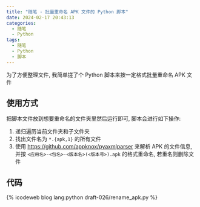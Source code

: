 ```yaml
---
title: "随笔 - 批量重命名 APK 文件的 Python 脚本"
date: 2024-02-17 20:43:13
categories:
  - 随笔
  - Python
tags:
  - 随笔
  - Python
  - 脚本
---
```


为了方便整理文件, 我简单搓了个 Python 脚本来按一定格式批量重命名 APK 文件

<!-- more -->

## 使用方式

把脚本文件放到想要重命名的文件夹里然后运行即可, 脚本会进行如下操作:

1. 递归遍历当前文件夹和子文件夹
2. 找出文件名为 `*.{apk,1}` 的所有文件
3. 使用 <https://github.com/appknox/pyaxmlparser> 来解析 APK 的文件信息, 并按 `<应用名>-<包名>-<版本名>(<版本号>).apk` 的格式重命名, 若重名则删除文件

## 代码

{% icodeweb blog lang:python draft-026/rename_apk.py %}
